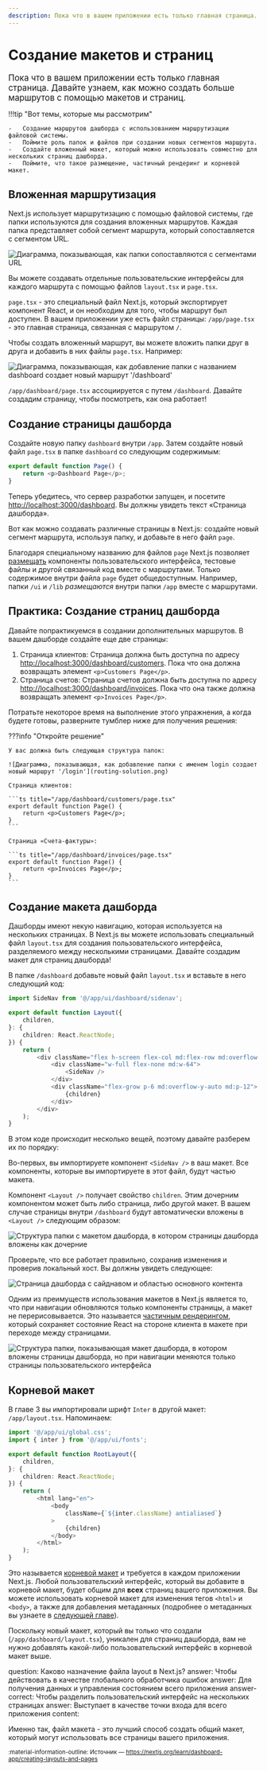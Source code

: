 ```yaml
---
description: Пока что в вашем приложении есть только главная страница. Давайте узнаем, как можно создать больше маршрутов с помощью макетов и страниц.
---
```


# Создание макетов и страниц

<big>Пока что в вашем приложении есть только главная страница. Давайте узнаем, как можно создать больше маршрутов с помощью макетов и страниц.</big>

!!!tip "Вот темы, которые мы рассмотрим"

    -   Создание маршрутов дашборда с использованием маршрутизации файловой системы.
    -   Поймите роль папок и файлов при создании новых сегментов маршрута.
    -   Создайте вложенный макет, который можно использовать совместно для нескольких страниц дашборда.
    -   Поймите, что такое размещение, частичный рендеринг и корневой макет.

## Вложенная маршрутизация

Next.js использует маршрутизацию с помощью файловой системы, где папки используются для создания вложенных маршрутов. Каждая папка представляет собой сегмент маршрута, который сопоставляется с сегментом URL.

![Диаграмма, показывающая, как папки сопоставляются с сегментами URL](folders-to-url-segments.png)

Вы можете создавать отдельные пользовательские интерфейсы для каждого маршрута с помощью файлов `layout.tsx` и `page.tsx`.

`page.tsx` - это специальный файл Next.js, который экспортирует компонент React, и он необходим для того, чтобы маршрут был доступен. В вашем приложении уже есть файл страницы: `/app/page.tsx` - это главная страница, связанная с маршрутом `/`.

Чтобы создать вложенный маршрут, вы можете вложить папки друг в друга и добавить в них файлы `page.tsx`. Например:

![Диаграмма, показывающая, как добавление папки с названием dashboard создает новый маршрут '/dashboard'](dashboard-route.png)

`/app/dashboard/page.tsx` ассоциируется с путем `/dashboard`. Давайте создадим страницу, чтобы посмотреть, как она работает!

## Создание страницы дашборда

Создайте новую папку `dashboard` внутри `/app`. Затем создайте новый файл `page.tsx` в папке `dashboard` со следующим содержимым:

```ts title="/app/dashboard/page.tsx"
export default function Page() {
    return <p>Dashboard Page</p>;
}
```

Теперь убедитесь, что сервер разработки запущен, и посетите <http://localhost:3000/dashboard>. Вы должны увидеть текст «Страница дашборда».

Вот как можно создавать различные страницы в Next.js: создайте новый сегмент маршрута, используя папку, и добавьте в него файл `page`.

Благодаря специальному названию для файлов `page` Next.js позволяет [размещать](https://nextjs.org/docs/app/building-your-application/routing#colocation) компоненты пользовательского интерфейса, тестовые файлы и другой связанный код вместе с маршрутами. Только содержимое внутри файла `page` будет общедоступным. Например, папки `/ui` и `/lib` _размещаются_ внутри папки `/app` вместе с маршрутами.

## Практика: Создание страниц дашборда

Давайте попрактикуемся в создании дополнительных маршрутов. В вашем дашборде создайте еще две страницы:

1.  Страница клиентов: Страница должна быть доступна по адресу <http://localhost:3000/dashboard/customers>. Пока что она должна возвращать элемент `<p>Customers Page</p>`.
2.  Страница счетов: Страница счетов должна быть доступна по адресу <http://localhost:3000/dashboard/invoices>. Пока что она также должна возвращать элемент `<p>Invoices Page</p>`.

Потратьте некоторое время на выполнение этого упражнения, а когда будете готовы, разверните тумблер ниже для получения решения:

???info "Откройте решение"

    У вас должна быть следующая структура папок:

    ![Диаграмма, показывающая, как добавление папки с именем login создает новый маршрут '/login'](routing-solution.png)

    Страница клиентов:

    ```ts title="/app/dashboard/customers/page.tsx"
    export default function Page() {
    	return <p>Customers Page</p>;
    }
    ```

    Страница «Счета-фактуры»:

    ```ts title="/app/dashboard/invoices/page.tsx"
    export default function Page() {
    	return <p>Invoices Page</p>;
    }
    ```

## Создание макета дашборда

Дашборды имеют некую навигацию, которая используется на нескольких страницах. В Next.js вы можете использовать специальный файл `layout.tsx` для создания пользовательского интерфейса, разделяемого между несколькими страницами. Давайте создадим макет для страниц дашборда!

В папке `/dashboard` добавьте новый файл `layout.tsx` и вставьте в него следующий код:

```ts title="/app/dashboard/layout.tsx"
import SideNav from '@/app/ui/dashboard/sidenav';

export default function Layout({
    children,
}: {
    children: React.ReactNode;
}) {
    return (
        <div className="flex h-screen flex-col md:flex-row md:overflow-hidden">
            <div className="w-full flex-none md:w-64">
                <SideNav />
            </div>
            <div className="flex-grow p-6 md:overflow-y-auto md:p-12">
                {children}
            </div>
        </div>
    );
}
```

В этом коде происходит несколько вещей, поэтому давайте разберем их по порядку:

Во-первых, вы импортируете компонент `<SideNav />` в ваш макет. Все компоненты, которые вы импортируете в этот файл, будут частью макета.

Компонент `<Layout />` получает свойство `children`. Этим дочерним компонентом может быть либо страница, либо другой макет. В вашем случае страницы внутри `/dashboard` будут автоматически вложены в `<Layout />` следующим образом:

![Структура папки с макетом дашборда, в котором страницы дашборда вложены как дочерние](shared-layout.png)

Проверьте, что все работает правильно, сохранив изменения и проверив локальный хост. Вы должны увидеть следующее:

![Страница дашборда с сайднавом и областью основного контента](shared-layout-page.png)

Одним из преимуществ использования макетов в Next.js является то, что при навигации обновляются только компоненты страницы, а макет не перерисовывается. Это называется [частичным рендерингом](https://nextjs.org/docs/app/building-your-application/routing/linking-and-navigating#4-partial-rendering), который сохраняет состояние React на стороне клиента в макете при переходе между страницами.

![Структура папки, показывающая макет дашборда, в котором вложены страницы дашборда, но при навигации меняются только страницы пользовательского интерфейса](partial-rendering-dashboard.png)

## Корневой макет

В главе 3 вы импортировали шрифт `Inter` в другой макет: `/app/layout.tsx`. Напоминаем:

```ts title="/app/layout.tsx"
import '@/app/ui/global.css';
import { inter } from '@/app/ui/fonts';

export default function RootLayout({
    children,
}: {
    children: React.ReactNode;
}) {
    return (
        <html lang="en">
            <body
                className={`${inter.className} antialiased`}
            >
                {children}
            </body>
        </html>
    );
}
```

Это называется [корневой макет](https://nextjs.org/docs/app/api-reference/file-conventions/layout#root-layouts) и требуется в каждом приложении Next.js. Любой пользовательский интерфейс, который вы добавите в корневой макет, будет общим для **всех** страниц вашего приложения. Вы можете использовать корневой макет для изменения тегов `<html>` и `<body>`, а также для добавления метаданных (подробнее о метаданных вы узнаете в [следующей главе](adding-metadata.md)).

Поскольку новый макет, который вы только что создали (`/app/dashboard/layout.tsx`), уникален для страниц дашборда, вам не нужно добавлять какой-либо пользовательский интерфейс в корневой макет выше.

<?quiz?>

question: Каково назначение файла layout в Next.js?
answer: Чтобы действовать в качестве глобального обработчика ошибок
answer: Для получения данных и управления состоянием всего приложения
answer-correct: Чтобы разделить пользовательский интерфейс на нескольких страницах
answer: Выступает в качестве точки входа для всего приложения
content:

<p>Именно так, файл макета - это лучший способ создать общий макет, который могут использовать все страницы вашего приложения.</p>
<?/quiz?>

<small>:material-information-outline: Источник &mdash; <https://nextjs.org/learn/dashboard-app/creating-layouts-and-pages></small>

